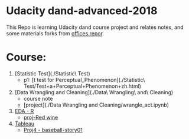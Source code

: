 # Udacity dand-advanced-2018

This Repo is learning Udacity dand course project and relates notes, and some materials forks from [offices repor](https://github.com/udacity/new-dand-advanced-china/).



# Course:

1. [Statistic Test](./Statistic\ Test)
   - p1: [t test for Perceptual_Phenomenon](./Statistic\ Test/Test+a+Perceptual+Phenomenon+zh.html)
2. [Data Wrangling and Cleaning](./Data\ Wrangling\ and\ Cleaning)
	- course note
	- [project](./Data Wrangling and Cleaning/wrangle_act.ipynb)
3. [EDA - R](./EDA/) 
    - [proj-Red wine](./EDA/wineQualityReds_EDA.html)
4. [Tableau](./Tableau)
    - [Proj4 - baseball-story01](./Tableau/tableau_Note.mdown) 



